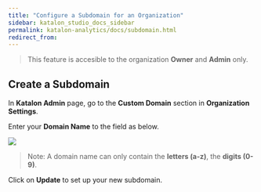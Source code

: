 ```yaml
---
title: "Configure a Subdomain for an Organization"
sidebar: katalon_studio_docs_sidebar
permalink: katalon-analytics/docs/subdomain.html
redirect_from:
---
```

> This feature is accesible to the organization **Owner** and **Admin** only.

## Create a Subdomain

In **Katalon Admin** page, go to the **Custom Domain** section in **Organization Settings**.

Enter your **Domain Name** to the field as below.

![](https://github.com/katalon-studio/docs-images/raw/master/katalon-analytics/docs/subdomain/subdomain.png)

> Note: A domain name can only contain the **letters (a-z)**, the **digits (0-9)**.

Click on **Update** to set up your new subdomain.